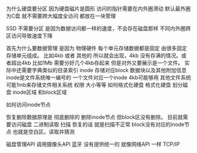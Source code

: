 为什么硬盘要分区
因为硬盘磁片是圆形 访问的指针需要在内外圈滑动  默认最外圈为C盘 就不需要跨大幅度全访问  都放在一块管理

SSD 不需要分区 是因为数据访问都一样的速度，不会存在磁盘那样 不同内外圈跨区访问导致速度下降



首先为什么要数据管理  是因为 物理硬件 每个单元存储数据都是固定  由很多固定存储单元组成。 比如4kb  或者 其他的
所以就会出现，4kb 没有存满的情况。或者超出4kb  比如1Mb  需要分好几个4kb存起来   但是对外又要展示是一个文件。
实际中还需要字典类似的目录索引 inode  存储对应block 数据块以及其他附加信息
inode是文件系统唯一编号的  一个文件对应一个inode  4kb可能够用 其他文件系统可能1mb来存储文件相关系统 权限 大小等等
如何格式化硬盘    格式化硬盘  划分磁盘 inode区域 和block区域



如何访问inode节点

恢复删除数据原理是   彻底删除的 删除inode节点 但block区没有删除。 目前就需要访问磁盘 二进制读取 扫描  恢复的话 就是扫描不正常  block没有对应的inode节点
也就是空白区。读取并猜测


磁盘管理API
调用摄像头API
蓝牙   没有提供统一的  就像网络API 一样  TCP/IP

